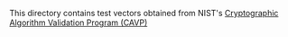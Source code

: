 This directory contains test vectors obtained from NIST's
[Cryptographic Algorithm Validation Program (CAVP)](https://csrc.nist.gov/projects/cryptographic-algorithm-validation-program)